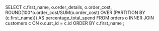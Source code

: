 SELECT
     c.first_name,
     o.order_details,
     o.order_cost,
     ROUND(100*o.order_cost/SUM(o.order_cost) OVER
     (PARTITION BY (c.first_name))) AS percentage_total_spend 
FROM
    orders o
INNER JOIN
    customers c
ON
    o.cust_id = c.id
ORDER BY
    c.first_name
;
